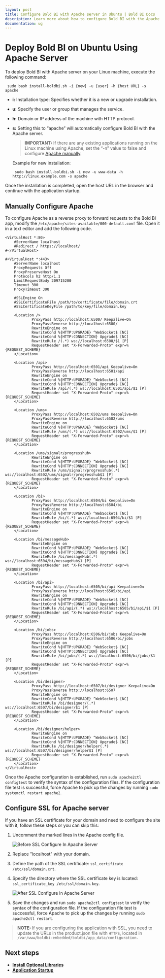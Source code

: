```yaml
---
layout: post
title: Configure Bold BI with Apache server in Ubuntu | Bold BI Docs
description: Learn more about how to configure Bold BI with the Apache front-end server in Ubuntu with SSL termination.
documentation: ug
---
```


# Deploy Bold BI on Ubuntu Using Apache Server

To deploy Bold BI with Apache server on your Linux machine, execute the following command:
 
 ~~~shell
  sudo bash install-boldbi.sh -i {new} -u {user} -h {host URL} -s apache 
 ~~~ 

* **i:** Installation type: Specifies whether it is a new or upgrade installation.

* **u:** Specify the user or group that manages the service. 

* **h:** Domain or IP address of the machine with HTTP protocol. 

* **s:** Setting this to “apache” will automatically configure Bold BI with the Apache server.

	>**IMPORTANT:** If there are any existing applications running on the Linux machine using Apache, set the “-n” value to false and configure [Apache manually](/deploying-bold-bi/deploying-on-linux/deploy-bold-bi-using-apache-server/configure-apache-server-in-ubuntu/#manually-configure-apache).  

    Example for new installation:
	
    ~~~shell
     sudo bash install-boldbi.sh -i new -u www-data -h http://linux.example.com -s apache
    ~~~ 

Once the installation is completed, open the host URL in the browser and continue with the application startup.

## Manually Configure Apache

To configure Apache as a reverse proxy to forward requests to the Bold BI app, modify the `/etc/apache/sites-available/000-default.conf` file. Open it in a text editor and add the following code.

~~~shell
<VirtualHost *:80>
	#ServerName localhost
	#Redirect / https://localhost/
#</VirtualHost>

#<VirtualHost *:443>
	#ServerName localhost
	ProxyRequests Off
	ProxyPreserveHost On
	Protocols h2 http/1.1
	LimitRequestBody 209715200
	Timeout 300
	ProxyTimeout 300

	#SSLEngine On
	#SSLCertificateFile /path/to/certificate/file/domain.crt
	#SSLCertificateKeyFile /path/to/key/file/domain.key

	<Location />
			ProxyPass http://localhost:6500/ Keepalive=On
			ProxyPassReverse http://localhost:6500/
			RewriteEngine on
			RewriteCond %{HTTP:UPGRADE} ^WebSocket$ [NC]
			RewriteCond %{HTTP:CONNECTION} Upgrade$ [NC]
			RewriteRule /(.*) ws://localhost:6500/$1 [P]
			RequestHeader set "X-Forwarded-Proto" expr=%{REQUEST_SCHEME}
	</Location>

	<Location /api>
			ProxyPass http://localhost:6501/api Keepalive=On
			ProxyPassReverse http://localhost:6501/api			
			RewriteEngine on
			RewriteCond %{HTTP:UPGRADE} ^WebSocket$ [NC]
			RewriteCond %{HTTP:CONNECTION} Upgrade$ [NC]
			RewriteRule /api/(.*) ws://localhost:6501/api/$1 [P]
			RequestHeader set "X-Forwarded-Proto" expr=%{REQUEST_SCHEME}
	</Location>

	<Location /ums>
			ProxyPass http://localhost:6502/ums Keepalive=On
			ProxyPassReverse http://localhost:6502/ums
			RewriteEngine on			
			RewriteCond %{HTTP:UPGRADE} ^WebSocket$ [NC]
			RewriteRule /ums/(.*) ws://localhost:6502/ums/$1 [P]
			RequestHeader set "X-Forwarded-Proto" expr=%{REQUEST_SCHEME}
	</Location>
	
	<Location /ums/signalr/progresshub>
			RewriteEngine on			
			RewriteCond %{HTTP:UPGRADE} ^WebSocket$ [NC]
			RewriteCond %{HTTP:CONNECTION} Upgrade$ [NC]			
			RewriteRule /ums/signalr/progresshub(.*) ws://localhost:6502/ums/signalr/progresshub$1 [P]
			RequestHeader set "X-Forwarded-Proto" expr=%{REQUEST_SCHEME}
	</Location>

	<Location /bi>
			ProxyPass http://localhost:6504/bi Keepalive=On
			ProxyPassReverse http://localhost:6504/bi
			RewriteEngine on
			RewriteCond %{HTTP:UPGRADE} ^WebSocket$ [NC]
			RewriteRule /bi/(.*) ws://localhost:6504/bi/$1 [P]
			RequestHeader set "X-Forwarded-Proto" expr=%{REQUEST_SCHEME}
	</Location>
	
	<Location /bi/messageHub>
			RewriteEngine on
			RewriteCond %{HTTP:UPGRADE} ^WebSocket$ [NC]
			RewriteCond %{HTTP:CONNECTION} Upgrade$ [NC]
			RewriteRule /bi/messageHub(.*) ws://localhost:6504/bi/messageHub$1 [P]
			RequestHeader set "X-Forwarded-Proto" expr=%{REQUEST_SCHEME}
	</Location>

	<Location /bi/api>
			ProxyPass http://localhost:6505/bi/api Keepalive=On
			ProxyPassReverse http://localhost:6505/bi/api
			RewriteEngine on
			RewriteCond %{HTTP:UPGRADE} ^WebSocket$ [NC]
			RewriteCond %{HTTP:CONNECTION} Upgrade$ [NC]
			RewriteRule /bi/api/(.*) ws://localhost:6505/bi/api/$1 [P]
			RequestHeader set "X-Forwarded-Proto" expr=%{REQUEST_SCHEME}
	</Location>

	<Location /bi/jobs>
			ProxyPass http://localhost:6506/bi/jobs Keepalive=On
			ProxyPassReverse http://localhost:6506/bi/jobs
			RewriteEngine on
			RewriteCond %{HTTP:UPGRADE} ^WebSocket$ [NC]
			RewriteCond %{HTTP:CONNECTION} Upgrade$ [NC]
			RewriteRule /bi/jobs/(.*) ws://localhost:6506/bi/jobs/$1 [P]
			RequestHeader set "X-Forwarded-Proto" expr=%{REQUEST_SCHEME}
	</Location>

	<Location /bi/designer>
			ProxyPass http://localhost:6507/bi/designer Keepalive=On
			ProxyPassReverse http://localhost:6507
			RewriteEngine on
			RewriteCond %{HTTP:UPGRADE} ^WebSocket$ [NC]
			RewriteRule /bi/designer/(.*) ws://localhost:6507/bi/designer/$1 [P]
			RequestHeader set "X-Forwarded-Proto" expr=%{REQUEST_SCHEME}
	</Location>
	
	<Location /bi/designer/helper>
			RewriteEngine on
			RewriteCond %{HTTP:UPGRADE} ^WebSocket$ [NC]
			RewriteCond %{HTTP:CONNECTION} Upgrade$ [NC]
			RewriteRule /bi/designer/helper(.*) ws://localhost:6507/bi/designer/helper$1 [P]
			RequestHeader set "X-Forwarded-Proto" expr=%{REQUEST_SCHEME}
	</Location>
</VirtualHost>

~~~

Once the Apache configuration is established, run `sudo apache2ctl configtest` to verify the syntax of the configuration files. If the configuration file test is successful, force Apache to pick up the changes by running `sudo systemctl restart apache2`.

## Configure SSL for Apache server 

If you have an SSL certificate for your domain and need to configure the site with it, follow these steps or you can skip this:

1. Uncomment the marked lines in the Apache config file.
   
    ![Before SSL Configure In Apache Server](/static/assets/installation-and-deployment/images/before-ssl-configure-for-apache-server.png)

2. Replace "localhost" with your domain.

3. Define the path of the SSL certificate: `ssl_certificate /etc/ssl/domain.crt`.

4. Specify the directory where the SSL certificate key is located: `ssl_certificate_key /etc/ssl/domain.key`.
	
	![After SSL Configure In Apache Server](/static/assets/installation-and-deployment/images/after-ssl-configure-for-apache-server.png)
    
5. Save the changes and run `sudo apache2ctl configtest` to verify the syntax of the configuration file. If the configuration file test is successful, force Apache to pick up the changes by running `sudo apache2ctl restart`.

> **NOTE:** If you are configuring the application with SSL, you need to update the URLs in the product.json file with `HTTPS`, located in `/var/www/boldbi-embedded/boldbi/app_data/configuration.`

## Next steps

* [**Install Optional Libraries**](/deploying-bold-bi/deploying-on-linux/install-optional-libraries/)
* [**Application Startup**](/application-startup/)